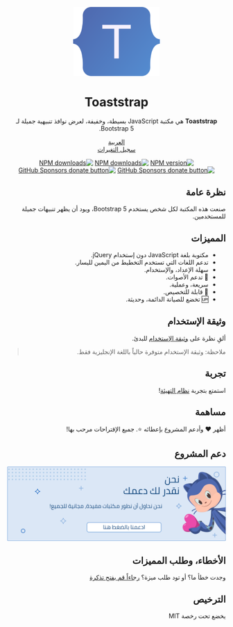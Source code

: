 <div dir="rtl">

<p align="center">
  <img width="200" src="./docs/logo.svg" alt="Toaststrap">
</p>

<h1 align="center">Toaststrap</h1>




<div align="center">  

**Toaststrap** هي مكتبة JavaScript بسيطة، وخفيفة، لعرض نوافذ تنبيهية جميلة لـ Bootstrap 5.

[العربية](./README-ar.md)  
[سجيل التغيرات](./CHANGELOG.md)


<!-- BADGES/ -->
<span class="badge-npmversion"><a href="https://npmjs.org/package/toaststrap" title="View this project on NPM"><img src="https://img.shields.io/npm/v/toaststrap.svg" alt="NPM version" /></a></span>
<span class="badge-npmdownloads"><a href="https://npmjs.org/package/toaststrap" title="View this project on NPM"><img src="https://img.shields.io/npm/dm/toaststrap.svg" alt="NPM downloads" /></a></span>
<span class="badge-npmdownloads"><a href="https://npmjs.org/package/toaststrap" title="View this project on NPM"><img src="https://img.shields.io/npm/dw/toaststrap.svg" alt="NPM downloads" /></a></span>
<br class="badge-separator" />
<span class="badge-githubsponsors"><a href="https://github.com/sponsors/nawafscript" title="Donate to this project using GitHub Sponsors"><img src="https://img.shields.io/badge/github-donate-blue.svg" alt="GitHub Sponsors donate button" /></a></span>
<span class="badge-githubsponsors"><a href="https://ko-fi.com/nawafinity" title="Donate to this project using GitHub Sponsors"><img src="https://img.shields.io/badge/Ko--fi-donate-%23ff69b4" alt="GitHub Sponsors donate button" /></a></span>
<!-- /BADGES -->
</div>


## نظرة عامة

صنعت هذه المكتبة لكل شخص يستخدم Bootstrap 5، ويود أن يظهر تنبيهات جميلة للمستخدمين.

## المميزات
- مكتوبة بلغة JavaScript دون إستخدام jQuery.
- تدعم اللغات التي تستخدم التخطيط من اليمين لليسار.
- سهلة الإعداد، والإستخدام.
- 🎵 تدعم الأصوات.
- سريعة، وعملية.
- 🎨 قابلة للتخصيص.
- 🆙 تخضع للصيانة الدائمة، وحديثة.


## وثيقة الإستخدام

ألقِ نظرة على [وثيقة الإستخدام](https://nawafscript.github.io/toaststrap/) للبدئ.

> ملاحظة: وثيقة الإستخدام متوفرة حالياً باللغة الإنجليزية فقط.

## تجربة

استمتع بتجربة [نظام التهيئة](https://nawafscript.github.io/toaststrap/Initializer/index.html)!


## مساهمة
أظهر ❤️ وأدعم المشروع بإعطائه ⭐. جميع الإقتراحات مرحب بها!



## دعم المشروع
<a href="https://ko-fi.com/nawafinity" target="_blank">
    <img src="docs/sponsor-ar.png" />
</a>


## الأخطاء، وطلب المميزات
وجدت خطأ ما؟ أو تود طلب ميزة؟ [رجاءاً قم بفتح تذكرة](https://github.com/nawafscript/toaststrap/issues)

## الترخيص

يخضع تحت رخصة MIT

</div>